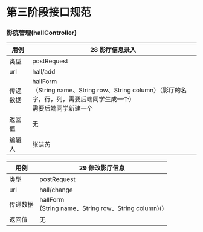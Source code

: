 # 第三阶段接口规范

### 影院管理(hallController)

| 用例     | 28 影厅信息录入                                              |
| -------- | ------------------------------------------------------------ |
| 类型     | postRequest                                                  |
| url      | hall/add                                                     |
| 传递数据 | hallForm<br/>（String name、String row、String column）（影厅的名字，行，列，需要后端同学生成一个）<br/>需要后端同学新建一个 |
| 返回值   | 无                                                           |
| 编辑人   | 张洁芮                                                       |

| 用例     | 29 修改影厅信息                                         |
| -------- | ------------------------------------------------------- |
| 类型     | postRequest                                             |
| url      | hall/change                                             |
| 传递数据 | hallForm<br/>(String name、String row、String column)() |
| 返回值   | 无                                                      |

